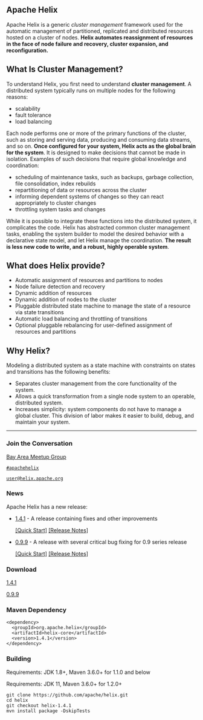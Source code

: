 <!---
Licensed to the Apache Software Foundation (ASF) under one
or more contributor license agreements.  See the NOTICE file
distributed with this work for additional information
regarding copyright ownership.  The ASF licenses this file
to you under the Apache License, Version 2.0 (the
"License"); you may not use this file except in compliance
with the License.  You may obtain a copy of the License at

  http://www.apache.org/licenses/LICENSE-2.0

Unless required by applicable law or agreed to in writing,
software distributed under the License is distributed on an
"AS IS" BASIS, WITHOUT WARRANTIES OR CONDITIONS OF ANY
KIND, either express or implied.  See the License for the
specific language governing permissions and limitations
under the License.
-->

<head>
  <title>Home</title>
</head>


## Apache Helix

Apache Helix is a generic _cluster management_ framework used for the automatic management of partitioned, replicated and distributed resources hosted on a cluster of nodes. __Helix automates reassignment of resources in the face of node failure and recovery, cluster expansion, and reconfiguration.__


## What Is Cluster Management?

To understand Helix, you first need to understand __cluster management__. A distributed system typically runs on multiple nodes for the following reasons:

* scalability
* fault tolerance
* load balancing

Each node performs one or more of the primary functions of the cluster, such as storing and serving data, producing and consuming data streams, and so on. __Once configured for your system, Helix acts as the global brain for the system__. It is designed to make decisions that cannot be made in isolation.  Examples of such decisions that require global knowledge and coordination:

* scheduling of maintenance tasks, such as backups, garbage collection, file consolidation, index rebuilds
* repartitioning of data or resources across the cluster
* informing dependent systems of changes so they can react appropriately to cluster changes
* throttling system tasks and changes

While it is possible to integrate these functions into the distributed system, it complicates the code. Helix has abstracted common cluster management tasks, enabling the system builder to model the desired behavior with a declarative state model, and let Helix manage the coordination. __The result is less new code to write, and a robust, highly operable system__.

## What does Helix provide?

* Automatic assignment of resources and partitions to nodes
* Node failure detection and recovery
* Dynamic addition of resources
* Dynamic addition of nodes to the cluster
* Pluggable distributed state machine to manage the state of a resource via state transitions
* Automatic load balancing and throttling of transitions
* Optional pluggable rebalancing for user-defined assignment of resources and partitions


## Why Helix?

Modeling a distributed system as a state machine with constraints on states and transitions has the following benefits:

* Separates cluster management from the core functionality of the system.
* Allows a quick transformation from a single node system to an operable, distributed system.
* Increases simplicity: system components do not have to manage a global cluster.  This division of labor makes it easier to build, debug, and maintain your system.

---

### Join the Conversation

[Bay Area Meetup Group](https://www.meetup.com/Building-distributed-systems-using-Apache-Helix-Meetup-group/)

[`#apachehelix`](./IRC.html)

[`user@helix.apache.org`](mailto:user@helix.apache.org)

### News

Apache Helix has a new release:

* [1.4.1](./1.4.1-docs/index.html) - A release containing fixes and other improvements

    [\[Quick Start\]](./1.4.1-docs/Quickstart.html) [\[Release Notes\]](./1.4.1-docs/releasenotes/release-1.4.1.html)

* [0.9.9](./0.9.9-docs/index.html) - A release with several critical bug fixing for 0.9 series release

    [\[Quick Start\]](./0.9.9-docs/Quickstart.html) [\[Release Notes\]](./0.9.9-docs/releasenotes/release-0.9.9.html)

### Download

<a href="./1.4.1-docs/download.html" class="btn btn-primary btn-small">1.4.1</a>

<a href="./0.9.9-docs/download.html" class="btn btn-primary btn-small">0.9.9</a>

### Maven Dependency

```
<dependency>
  <groupId>org.apache.helix</groupId>
  <artifactId>helix-core</artifactId>
  <version>1.4.1</version>
</dependency>
```

### Building

Requirements: JDK 1.8+, Maven 3.6.0+ for 1.1.0 and below

Requirements: JDK 11, Maven 3.6.0+ for 1.2.0+

```
git clone https://github.com/apache/helix.git
cd helix
git checkout helix-1.4.1
mvn install package -DskipTests
```
